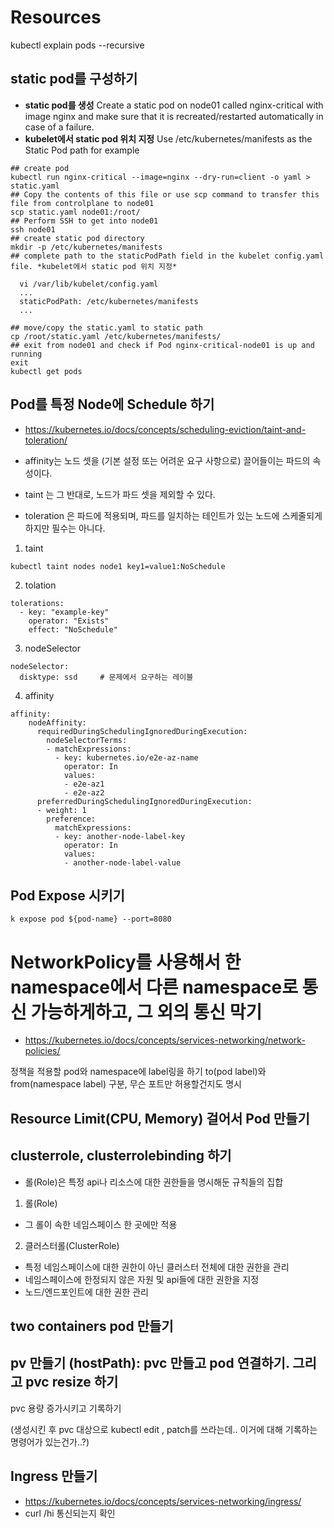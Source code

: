 # Resources
kubectl explain pods --recursive

## static pod를 구성하기
- **static pod를 생성** Create a static pod on node01 called nginx-critical with image nginx and make sure that it is recreated/restarted automatically in case of a failure.
- **kubelet에서 static pod 위치 지정** Use /etc/kubernetes/manifests as the Static Pod path for example
```
## create pod 
kubectl run nginx-critical --image=nginx --dry-run=client -o yaml > static.yaml
## Copy the contents of this file or use scp command to transfer this file from controlplane to node01
scp static.yaml node01:/root/
## Perform SSH to get into node01
ssh node01
## create static pod directory 
mkdir -p /etc/kubernetes/manifests
## complete path to the staticPodPath field in the kubelet config.yaml file. *kubelet에서 static pod 위치 지정* 

  vi /var/lib/kubelet/config.yaml
  ...
  staticPodPath: /etc/kubernetes/manifests
  ...

## move/copy the static.yaml to static path
cp /root/static.yaml /etc/kubernetes/manifests/
## exit from node01 and check if Pod nginx-critical-node01 is up and running
exit
kubectl get pods 
 ```


## Pod를 특정 Node에 Schedule 하기
- https://kubernetes.io/docs/concepts/scheduling-eviction/taint-and-toleration/

- affinity는 노드 셋을 (기본 설정 또는 어려운 요구 사항으로) 끌어들이는 파드의 속성이다. 
- taint 는 그 반대로, 노드가 파드 셋을 제외할 수 있다.
- toleration 은 파드에 적용되며, 파드를 일치하는 테인트가 있는 노드에 스케줄되게 하지만 필수는 아니다.
1. taint
```
kubectl taint nodes node1 key1=value1:NoSchedule
```

2. tolation
```
tolerations:
  - key: "example-key"
    operator: "Exists"
    effect: "NoSchedule"
```

3. nodeSelector
```
nodeSelector:
  disktype: ssd     # 문제에서 요구하는 레이블
```
4. affinity
```
affinity:
    nodeAffinity:
      requiredDuringSchedulingIgnoredDuringExecution:
        nodeSelectorTerms:
        - matchExpressions:
          - key: kubernetes.io/e2e-az-name
            operator: In
            values:
            - e2e-az1
            - e2e-az2
      preferredDuringSchedulingIgnoredDuringExecution:
      - weight: 1
        preference:
          matchExpressions:
          - key: another-node-label-key
            operator: In
            values:
            - another-node-label-value
```
## Pod Expose 시키기
```
k expose pod ${pod-name} --port=8080
```

# NetworkPolicy를 사용해서 한 namespace에서 다른 namespace로 통신 가능하게하고, 그 외의 통신 막기
- https://kubernetes.io/docs/concepts/services-networking/network-policies/

정책을 적용할 pod와 namespace에 label링을 하기
to(pod label)와 from(namespace label) 구분, 무슨 포트만 허용할건지도 명시

## Resource Limit(CPU, Memory) 걸어서 Pod 만들기

## clusterrole, clusterrolebinding 하기
- 롤(Role)은 특정 api나 리소스에 대한 권한들을 명시해둔 규칙들의 집합

1. 롤(Role)
- 그 롤이 속한 네임스페이스 한 곳에만 적용 

2. 클러스터롤(ClusterRole)
- 특정 네임스페이스에 대한 권한이 아닌 클러스터 전체에 대한 권한을 관리
- 네임스페이스에 한정되지 않은 자원 및 api들에 대한 권한을 지정
- 노드/엔드포인트에 대한 권한 관리

## two containers pod 만들기
## pv 만들기 (hostPath): pvc 만들고 pod 연결하기. 그리고 pvc resize 하기
pvc 용량 증가시키고 기록하기

   (생성시킨 후 pvc 대상으로 kubectl edit , patch를 쓰라는데.. 이거에 대해 기록하는 명령어가 있는건가..?)
## Ingress 만들기
-  https://kubernetes.io/docs/concepts/services-networking/ingress/
- curl <Internal-IP>/hi 통신되는지 확인